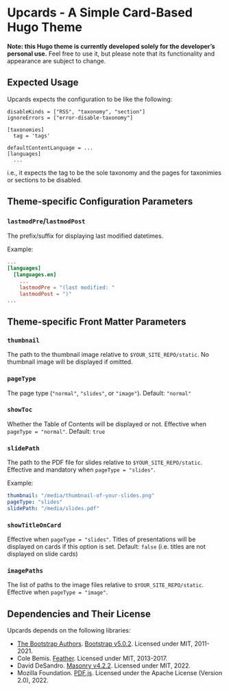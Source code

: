 # Upcards - A Simple Card-Based Hugo Theme

**Note: this Hugo theme is currently developed solely for the developer’s personal use.** Feel free to use it, but please note that its functionality and appearance are subject to change.


## Expected Usage

Upcards expects the configuration to be like the following:

```
disableKinds = ["RSS", "taxonomy", "section"]
ignoreErrors = ["error-disable-taxonomy"]

[taxonomies]
  tag = 'tags'

defaultContentLanguage = ...
[languages]
  ...
```

i.e., it expects the tag to be the sole taxonomy and the pages for taxonimies or sections to be disabled.


## Theme-specific Configuration Parameters

### `lastmodPre`/`lastmodPost`

The prefix/suffix for displaying last modified datetimes.

Example:

```toml
...
[languages]
  [languages.en]
    ...
    lastmodPre = "(last modified: "
    lastmodPost = ")"
...
```


## Theme-specific Front Matter Parameters

### `thumbnail`

The path to the thumbnail image relative to `$YOUR_SITE_REPO/static`. No thumbnail image will be displayed if omitted.


### `pageType`

The page type (`"normal"`, `"slides"`, or `"image"`). Default: `"normal"`


### `showToc`

Whether the Table of Contents will be displayed or not. Effective when `pageType = "normal"`. Default: `true`


### `slidePath`

The path to the PDF file for slides relative to `$YOUR_SITE_REPO/static`. Effective and mandatory when `pageType = "slides"`.

Example:

```yaml
thumbnail: "/media/thumbnail-of-your-slides.png"
pageType: "slides"
slidePath: "/media/slides.pdf"
```


### `showTitleOnCard`

Effective when `pageType = "slides"`. Titles of presentations will be displayed on cards if this option is set. Default: `false` (i.e. titles are not displayed on slide cards)


### `imagePaths`

The list of paths to the image files relative to `$YOUR_SITE_REPO/static`. Effective when `pageType = "image"`.


## Dependencies and Their License

Upcards depends on the following libraries:

- [The Bootstrap Authors](https://github.com/twbs/bootstrap/graphs/contributors). [Bootstrap v5.0.2](https://getbootstrap.com/). Licensed under MIT, 2011-2021.
- Cole Bemis. [Feather](https://feathericons.com/). Licensed under MIT, 2013-2017.
- David DeSandro. [Masonry v4.2.2](https://masonry.desandro.com/). Licensed under MIT, 2022.
- Mozilla Foundation. [PDF.js](https://mozilla.github.io/pdf.js/). Licensed under the Apache License (Version 2.0), 2022.
